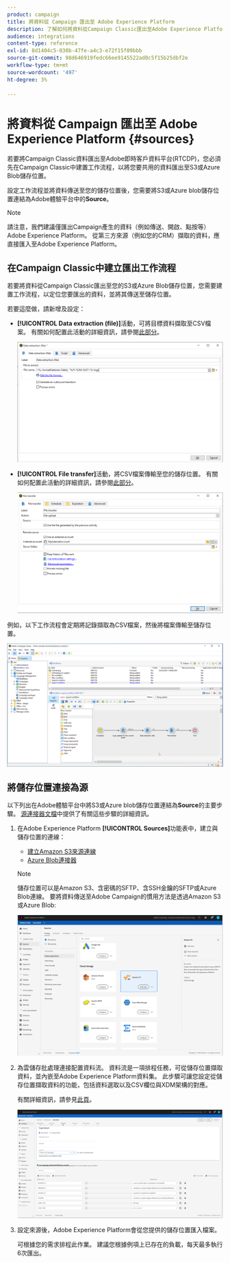 ```yaml
---
product: campaign
title: 將資料從 Campaign 匯出至 Adobe Experience Platform
description: 了解如何將資料從Campaign Classic匯出至Adobe Experience Platform。
audience: integrations
content-type: reference
exl-id: 8d1404c5-030b-47fe-a4c3-e72f15f09bbb
source-git-commit: 98d646919fedc66ee9145522ad0c5f15b25dbf2e
workflow-type: tm+mt
source-wordcount: '497'
ht-degree: 3%

---
```


# 將資料從 Campaign 匯出至 Adobe Experience Platform {#sources}

若要將Campaign Classic資料匯出至Adobe即時客戶資料平台(RTCDP)，您必須先在Campaign Classic中建置工作流程，以將您要共用的資料匯出至S3或Azure Blob儲存位置。

設定工作流程並將資料傳送至您的儲存位置後，您需要將S3或Azure blob儲存位置連結為Adobe體驗平台中的&#x200B;**Source**。

>[!NOTE]
>
>請注意，我們建議僅匯出Campaign產生的資料（例如傳送、開啟、點按等） Adobe Experience Platform。 從第三方來源（例如您的CRM）擷取的資料，應直接匯入至Adobe Experience Platform。

## 在Campaign Classic中建立匯出工作流程

若要將資料從Campaign Classic匯出至您的S3或Azure Blob儲存位置，您需要建置工作流程，以定位您要匯出的資料，並將其傳送至儲存位置。

若要這麼做，請新增及設定：

* **[!UICONTROL Data extraction (file)]**&#x200B;活動，可將目標資料擷取至CSV檔案。 有關如何配置此活動的詳細資訊，請參閱[此部分](../../workflow/using/extraction--file-.md)。

   ![](assets/rtcdp-extract-file.png)

* **[!UICONTROL File transfer]**&#x200B;活動，將CSV檔案傳輸至您的儲存位置。 有關如何配置此活動的詳細資訊，請參閱[此部分](../../workflow/using/file-transfer.md)。

   ![](assets/rtcdp-file-transfer.png)

例如，以下工作流程會定期將記錄擷取為CSV檔案，然後將檔案傳輸至儲存位置。

![](assets/aep-export.png)

## 將儲存位置連接為源

以下列出在Adobe體驗平台中將S3或Azure blob儲存位置連結為&#x200B;**Source**&#x200B;的主要步驟。 [源連接器文檔](https://experienceleague.adobe.com/docs/experience-platform/sources/home.html)中提供了有關這些步驟的詳細資訊。

1. 在Adobe Experience Platform **[!UICONTROL Sources]**&#x200B;功能表中，建立與儲存位置的連線：

   * [建立Amazon S3來源連線](https://experienceleague.adobe.com/docs/experience-platform/sources/ui-tutorials/create/cloud-storage/s3.html)
   * [Azure Blob連接器](https://experienceleague.adobe.com/docs/experience-platform/sources/connectors/cloud-storage/blob.html)

   >[!NOTE]
   >
   >儲存位置可以是Amazon S3、含密碼的SFTP、含SSH金鑰的SFTP或Azure Blob連線。 要將資料傳送至Adobe Campaign的慣用方法是透過Amazon S3或Azure Blob:

   ![](assets/rtcdp-connector.png)

1. 為雲儲存批處理連接配置資料流。 資料流是一項排程任務，可從儲存位置擷取資料，並內嵌至Adobe Experience Platform資料集。 此步驟可讓您設定從儲存位置擷取資料的功能，包括資料選取以及CSV欄位與XDM架構的對應。

   有關詳細資訊，請參見[此頁](https://experienceleague.adobe.com/docs/experience-platform/sources/ui-tutorials/dataflow/cloud-storage.html)。

   ![](assets/rtcdp-map-xdm.png)

1. 設定來源後，Adobe Experience Platform會從您提供的儲存位置匯入檔案。

   可根據您的需求排程此作業。 建議您根據例項上已存在的負載，每天最多執行6次匯出。

